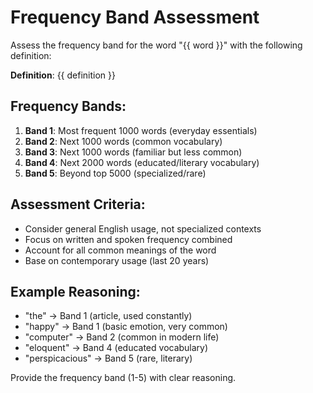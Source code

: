 # Frequency Band Assessment

Assess the frequency band for the word "{{ word }}" with the following definition:

**Definition**: {{ definition }}

## Frequency Bands:
1. **Band 1**: Most frequent 1000 words (everyday essentials)
2. **Band 2**: Next 1000 words (common vocabulary)
3. **Band 3**: Next 1000 words (familiar but less common)
4. **Band 4**: Next 2000 words (educated/literary vocabulary)
5. **Band 5**: Beyond top 5000 (specialized/rare)

## Assessment Criteria:
- Consider general English usage, not specialized contexts
- Focus on written and spoken frequency combined
- Account for all common meanings of the word
- Base on contemporary usage (last 20 years)

## Example Reasoning:
- "the" → Band 1 (article, used constantly)
- "happy" → Band 1 (basic emotion, very common)
- "computer" → Band 2 (common in modern life)
- "eloquent" → Band 4 (educated vocabulary)
- "perspicacious" → Band 5 (rare, literary)

Provide the frequency band (1-5) with clear reasoning.
